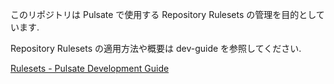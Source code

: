 このリポジトリは Pulsate で使用する Repository Rulesets の管理を目的としています.

Repository Rulesets の適用方法や概要は dev-guide を参照してください.

[Rulesets - Pulsate Development Guide](http://dev-guide.pulsate.dev/github/rulesets.html)
